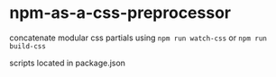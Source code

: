 # npm-as-a-css-preprocessor

concatenate modular css partials using `npm run watch-css` or `npm run build-css`

scripts located in package.json